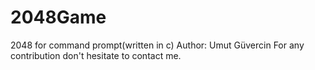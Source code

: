 # 2048Game
2048 for command prompt(written in c)
Author: Umut Güvercin
For any contribution don't hesitate to contact me.

